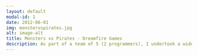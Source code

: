 ```yaml
---
layout: default
modal-id: 1
date: 2012-06-01
img: monstervspirates.jpg
alt: image-alt
title: Monsters vs Pirates - Dreamfire Games
description: As part of a team of 5 (2 programmers), I undertook a wide range of responsibilities, including gameplay and UI, game architecture, and back-end server setup and integration.
---
```

